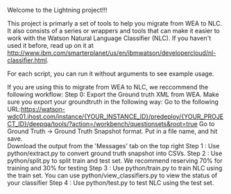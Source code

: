Welcome to the Lightning project!!!



This project is primarly a set of tools to help you migrate from WEA to NLC. It also consists of a series or wrappers and tools that can make it easier to work with the Watson Natural Language Classifier (NLC). If you haven't used it before, read up on it at http://www.ibm.com/smarterplanet/us/en/ibmwatson/developercloud/nl-classifier.html.



For each script, you can run it without arguments to see example usage.

If you are using this to migrate from WEA to NLC, we reccommend the following workflow:
Step 0: Export the Ground truth XML from WEA. Make sure you export your groundtruth in the following way: 
	Go to the following URL:https://watson-wdc01.ihost.com/instance/{YOUR_INSTANCE_ID}/predeploy/{YOUR_PROJECT_ID}/deepqa/tools/?action=/workbench/questionsets&root=true
	Go to Ground Truth -> Ground Truth Snapshot format. Put in a file name, and hit save.	
	Download the output from the 'Messages' tab on the top right
Step 1 : Use python/extract.py to convert ground truth snapshot into CSVs.
Step 2 : Use python/split.py to split train and test set. We recommend reserving 70% for training and 30% for testing
Step 3 : Use python/train.py to train NLC using the train set. You can use python/view_classifiers.py to view the status of your classifier
Step 4 : Use python/test.py to test NLC using the test set. 